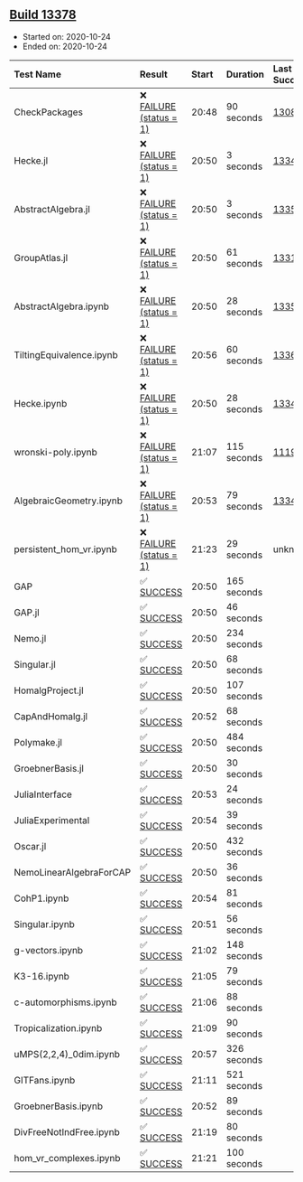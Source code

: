 ## [Build 13378](https://oscarci.mathematik.uni-kl.de/job/oscar/13378/)

* Started on: 2020-10-24
* Ended on: 2020-10-24

| Test Name    | Result | Start | Duration | Last Success | First Failure |
|:-------------|:-------|:------|:---------|:-------------|:--------------|
| CheckPackages | ❌ [FAILURE (status = 1)](https://oscarci.mathematik.uni-kl.de/job/oscar/13378/artifact/logs/build-13378/CheckPackages.log) | 20:48 | 90 seconds | [13085](https://oscarci.mathematik.uni-kl.de/job/oscar/13085/) | [13086](https://oscarci.mathematik.uni-kl.de/job/oscar/13086/) |
| Hecke.jl | ❌ [FAILURE (status = 1)](https://oscarci.mathematik.uni-kl.de/job/oscar/13378/artifact/logs/build-13378/Hecke.jl.log) | 20:50 | 3 seconds | [13341](https://oscarci.mathematik.uni-kl.de/job/oscar/13341/) | [13342](https://oscarci.mathematik.uni-kl.de/job/oscar/13342/) |
| AbstractAlgebra.jl | ❌ [FAILURE (status = 1)](https://oscarci.mathematik.uni-kl.de/job/oscar/13378/artifact/logs/build-13378/AbstractAlgebra.jl.log) | 20:50 | 3 seconds | [13355](https://oscarci.mathematik.uni-kl.de/job/oscar/13355/) | [13356](https://oscarci.mathematik.uni-kl.de/job/oscar/13356/) |
| GroupAtlas.jl | ❌ [FAILURE (status = 1)](https://oscarci.mathematik.uni-kl.de/job/oscar/13378/artifact/logs/build-13378/GroupAtlas.jl.log) | 20:50 | 61 seconds | [13311](https://oscarci.mathematik.uni-kl.de/job/oscar/13311/) | [13312](https://oscarci.mathematik.uni-kl.de/job/oscar/13312/) |
| AbstractAlgebra.ipynb | ❌ [FAILURE (status = 1)](https://oscarci.mathematik.uni-kl.de/job/oscar/13378/artifact/logs/build-13378/AbstractAlgebra.ipynb.log) | 20:50 | 28 seconds | [13355](https://oscarci.mathematik.uni-kl.de/job/oscar/13355/) | [13356](https://oscarci.mathematik.uni-kl.de/job/oscar/13356/) |
| TiltingEquivalence.ipynb | ❌ [FAILURE (status = 1)](https://oscarci.mathematik.uni-kl.de/job/oscar/13378/artifact/logs/build-13378/TiltingEquivalence.ipynb.log) | 20:56 | 60 seconds | [13368](https://oscarci.mathematik.uni-kl.de/job/oscar/13368/) | [13369](https://oscarci.mathematik.uni-kl.de/job/oscar/13369/) |
| Hecke.ipynb | ❌ [FAILURE (status = 1)](https://oscarci.mathematik.uni-kl.de/job/oscar/13378/artifact/logs/build-13378/Hecke.ipynb.log) | 20:50 | 28 seconds | [13341](https://oscarci.mathematik.uni-kl.de/job/oscar/13341/) | [13342](https://oscarci.mathematik.uni-kl.de/job/oscar/13342/) |
| wronski-poly.ipynb | ❌ [FAILURE (status = 1)](https://oscarci.mathematik.uni-kl.de/job/oscar/13378/artifact/logs/build-13378/wronski-poly.ipynb.log) | 21:07 | 115 seconds | [11192](https://oscarci.mathematik.uni-kl.de/job/oscar/11192/) | [11193](https://oscarci.mathematik.uni-kl.de/job/oscar/11193/) |
| AlgebraicGeometry.ipynb | ❌ [FAILURE (status = 1)](https://oscarci.mathematik.uni-kl.de/job/oscar/13378/artifact/logs/build-13378/AlgebraicGeometry.ipynb.log) | 20:53 | 79 seconds | [13341](https://oscarci.mathematik.uni-kl.de/job/oscar/13341/) | [13342](https://oscarci.mathematik.uni-kl.de/job/oscar/13342/) |
| persistent_hom_vr.ipynb | ❌ [FAILURE (status = 1)](https://oscarci.mathematik.uni-kl.de/job/oscar/13378/artifact/logs/build-13378/persistent_hom_vr.ipynb.log) | 21:23 | 29 seconds | unknown | unknown |
| GAP | ✅ [SUCCESS](https://oscarci.mathematik.uni-kl.de/job/oscar/13378/artifact/logs/build-13378/GAP.log) | 20:50 | 165 seconds |  |  |
| GAP.jl | ✅ [SUCCESS](https://oscarci.mathematik.uni-kl.de/job/oscar/13378/artifact/logs/build-13378/GAP.jl.log) | 20:50 | 46 seconds |  |  |
| Nemo.jl | ✅ [SUCCESS](https://oscarci.mathematik.uni-kl.de/job/oscar/13378/artifact/logs/build-13378/Nemo.jl.log) | 20:50 | 234 seconds |  |  |
| Singular.jl | ✅ [SUCCESS](https://oscarci.mathematik.uni-kl.de/job/oscar/13378/artifact/logs/build-13378/Singular.jl.log) | 20:50 | 68 seconds |  |  |
| HomalgProject.jl | ✅ [SUCCESS](https://oscarci.mathematik.uni-kl.de/job/oscar/13378/artifact/logs/build-13378/HomalgProject.jl.log) | 20:50 | 107 seconds |  |  |
| CapAndHomalg.jl | ✅ [SUCCESS](https://oscarci.mathematik.uni-kl.de/job/oscar/13378/artifact/logs/build-13378/CapAndHomalg.jl.log) | 20:52 | 68 seconds |  |  |
| Polymake.jl | ✅ [SUCCESS](https://oscarci.mathematik.uni-kl.de/job/oscar/13378/artifact/logs/build-13378/Polymake.jl.log) | 20:50 | 484 seconds |  |  |
| GroebnerBasis.jl | ✅ [SUCCESS](https://oscarci.mathematik.uni-kl.de/job/oscar/13378/artifact/logs/build-13378/GroebnerBasis.jl.log) | 20:50 | 30 seconds |  |  |
| JuliaInterface | ✅ [SUCCESS](https://oscarci.mathematik.uni-kl.de/job/oscar/13378/artifact/logs/build-13378/JuliaInterface.log) | 20:53 | 24 seconds |  |  |
| JuliaExperimental | ✅ [SUCCESS](https://oscarci.mathematik.uni-kl.de/job/oscar/13378/artifact/logs/build-13378/JuliaExperimental.log) | 20:54 | 39 seconds |  |  |
| Oscar.jl | ✅ [SUCCESS](https://oscarci.mathematik.uni-kl.de/job/oscar/13378/artifact/logs/build-13378/Oscar.jl.log) | 20:50 | 432 seconds |  |  |
| NemoLinearAlgebraForCAP | ✅ [SUCCESS](https://oscarci.mathematik.uni-kl.de/job/oscar/13378/artifact/logs/build-13378/NemoLinearAlgebraForCAP.log) | 20:50 | 36 seconds |  |  |
| CohP1.ipynb | ✅ [SUCCESS](https://oscarci.mathematik.uni-kl.de/job/oscar/13378/artifact/logs/build-13378/CohP1.ipynb.log) | 20:54 | 81 seconds |  |  |
| Singular.ipynb | ✅ [SUCCESS](https://oscarci.mathematik.uni-kl.de/job/oscar/13378/artifact/logs/build-13378/Singular.ipynb.log) | 20:51 | 56 seconds |  |  |
| g-vectors.ipynb | ✅ [SUCCESS](https://oscarci.mathematik.uni-kl.de/job/oscar/13378/artifact/logs/build-13378/g-vectors.ipynb.log) | 21:02 | 148 seconds |  |  |
| K3-16.ipynb | ✅ [SUCCESS](https://oscarci.mathematik.uni-kl.de/job/oscar/13378/artifact/logs/build-13378/K3-16.ipynb.log) | 21:05 | 79 seconds |  |  |
| c-automorphisms.ipynb | ✅ [SUCCESS](https://oscarci.mathematik.uni-kl.de/job/oscar/13378/artifact/logs/build-13378/c-automorphisms.ipynb.log) | 21:06 | 88 seconds |  |  |
| Tropicalization.ipynb | ✅ [SUCCESS](https://oscarci.mathematik.uni-kl.de/job/oscar/13378/artifact/logs/build-13378/Tropicalization.ipynb.log) | 21:09 | 90 seconds |  |  |
| uMPS(2,2,4)_0dim.ipynb | ✅ [SUCCESS](https://oscarci.mathematik.uni-kl.de/job/oscar/13378/artifact/logs/build-13378/uMPS-2-2-4-_0dim.ipynb.log) | 20:57 | 326 seconds |  |  |
| GITFans.ipynb | ✅ [SUCCESS](https://oscarci.mathematik.uni-kl.de/job/oscar/13378/artifact/logs/build-13378/GITFans.ipynb.log) | 21:11 | 521 seconds |  |  |
| GroebnerBasis.ipynb | ✅ [SUCCESS](https://oscarci.mathematik.uni-kl.de/job/oscar/13378/artifact/logs/build-13378/GroebnerBasis.ipynb.log) | 20:52 | 89 seconds |  |  |
| DivFreeNotIndFree.ipynb | ✅ [SUCCESS](https://oscarci.mathematik.uni-kl.de/job/oscar/13378/artifact/logs/build-13378/DivFreeNotIndFree.ipynb.log) | 21:19 | 80 seconds |  |  |
| hom_vr_complexes.ipynb | ✅ [SUCCESS](https://oscarci.mathematik.uni-kl.de/job/oscar/13378/artifact/logs/build-13378/hom_vr_complexes.ipynb.log) | 21:21 | 100 seconds |  |  |
